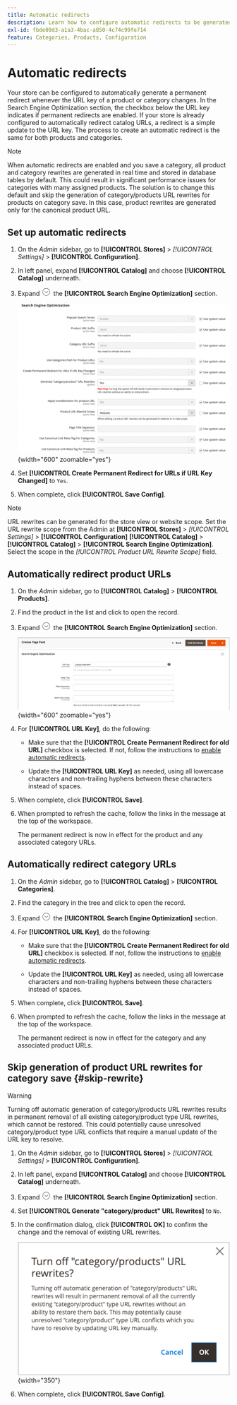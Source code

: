```yaml
---
title: Automatic redirects
description: Learn how to configure automatic redirects to be generated whenever the URL key of a product or category changes in your Commerce store.
exl-id: fbde09d3-a1a3-4bac-a850-4c74c99fe714
feature: Categories, Products, Configuration
---
```

# Automatic redirects

Your store can be configured to automatically generate a permanent redirect whenever the URL key of a product or category changes. In the Search Engine Optimization section, the checkbox below the URL key indicates if permanent redirects are enabled. If your store is already configured to automatically redirect catalog URLs, a redirect is a simple update to the URL key. The process to create an automatic redirect is the same for both products and categories.

>[!NOTE]
>
>When automatic redirects are enabled and you save a category, all product and category rewrites are generated in real time and stored in database tables by default. This could result in significant performance issues for categories with many assigned products. The solution is to change this default and skip the generation of category/products URL rewrites for products on category save. In this case, product rewrites are generated only for the canonical product URL.

## Set up automatic redirects

1. On the _Admin_ sidebar, go to **[!UICONTROL Stores]** > _[!UICONTROL Settings]_ > **[!UICONTROL Configuration]**.

1. In left panel, expand **[!UICONTROL Catalog]** and choose **[!UICONTROL Catalog]** underneath.

1. Expand ![Expansion selector](../assets/icon-display-expand.png) the **[!UICONTROL Search Engine Optimization]** section.

   ![Catalog configuration - search engine optimization](../configuration-reference/catalog/assets/catalog-search-engine-optimization.png){width="600" zoomable="yes"}

1. Set **[!UICONTROL Create Permanent Redirect for URLs if URL Key Changed]** to `Yes`.

1. When complete, click **[!UICONTROL Save Config]**.


>[!NOTE]
>
> URL rewrites can be generated for the store view or website scope. Set the URL rewrite scope from the Admin at **[!UICONTROL Stores]** > _[!UICONTROL Settings]_ > **[!UICONTROL Configuration]** **[!UICONTROL Catalog]** > **[!UICONTROL Catalog]** > **[!UICONTROL Search Engine Optimization]**. Select the scope in the _[!UICONTROL Product URL Rewrite Scope]_ field.

## Automatically redirect product URLs

1. On the _Admin_ sidebar, go to **[!UICONTROL Catalog]** > **[!UICONTROL Products]**.

1. Find the product in the list and click to open the record.

1. Expand ![Expansion selector ](../assets/icon-display-expand.png) the **[!UICONTROL Search Engine Optimization]** section.

   ![Product search engine optimization - permanent redirect](./assets/product-search-engine-optimization-create-permanent-redirect.png){width="600" zoomable="yes"}

1. For **[!UICONTROL URL Key]**, do the following:

   - Make sure that the **[!UICONTROL Create Permanent Redirect for old URL]** checkbox is selected. If not, follow the instructions to [enable automatic redirects](url-rewrite.md#configure-url-rewrites).

   - Update the **[!UICONTROL URL Key]** as needed, using all lowercase characters and non-trailing hyphens between these characters instead of spaces.

1. When complete, click **[!UICONTROL Save]**.

1. When prompted to refresh the cache, follow the links in the message at the top of the workspace.

   The permanent redirect is now in effect for the product and any associated category URLs.

## Automatically redirect category URLs

1. On the _Admin_ sidebar, go to **[!UICONTROL Catalog]** > **[!UICONTROL Categories]**.

1. Find the category in the tree and click to open the record.

1. Expand ![Expansion selector](../assets/icon-display-expand.png) the **[!UICONTROL Search Engine Optimization]** section.

1. For **[!UICONTROL URL Key]**, do the following:

   - Make sure that the **[!UICONTROL Create Permanent Redirect for old URL]** checkbox is selected. If not, follow the instructions to [enable automatic redirects](url-rewrite.md#configure-url-rewrites).

   - Update the **[!UICONTROL URL Key]** as needed, using all lowercase characters and non-trailing hyphens between these characters instead of spaces.

1. When complete, click **[!UICONTROL Save]**.

1. When prompted to refresh the cache, follow the links in the message at the top of the workspace.

   The permanent redirect is now in effect for the category and any associated product URLs.

## Skip generation of product URL rewrites for category save {#skip-rewrite}

>[!WARNING]
>
>Turning off automatic generation of category/products URL rewrites results in permanent removal of all existing category/product type URL rewrites, which cannot be restored. This could potentially cause unresolved category/product type URL conflicts that require a manual update of the URL key to resolve.

1. On the _Admin_ sidebar, go to **[!UICONTROL Stores]** > _[!UICONTROL Settings]_ > **[!UICONTROL Configuration]**.

1. In left panel, expand **[!UICONTROL Catalog]** and choose **[!UICONTROL Catalog]** underneath.

1. Expand ![Expansion selector](../assets/icon-display-expand.png) the **[!UICONTROL Search Engine Optimization]** section.

1. Set **[!UICONTROL Generate "category/product" URL Rewrites]** to `No`.

1. In the confirmation dialog, click **[!UICONTROL OK]** to confirm the change and the removal of existing URL rewrites.

   ![Turn off category/product URL rewrites - confirm](./assets/seo-rewrite-off.png){width="350"}

1. When complete, click **[!UICONTROL Save Config]**.
